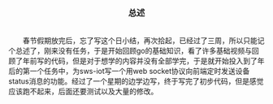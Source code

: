 <center><h3>总述</h3></center>
<br/>
&emsp;&emsp;春节假期放完后，忘了写这个日小结，再次拾起，已经过了三周，所以只能记个总述了，刚来没有任务，于是开始回顾go的基础知识，看了许多基础视频与回顾了年前写的代码，但是对于想学的内容并没有全部学完，于是就开始投入到了年后的第一个任务中，为sws-iot写一个用web socket协议向前端定时发送设备status消息的功能。经过了一个星期的边学边写，终于写完了初步代码，但是感觉应该跑不起来，后面还要测试以及大量的修改。